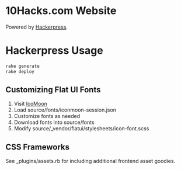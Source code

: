 10Hacks.com Website
===================

Powered by [Hackerpress](https://github.com/10hacks/10hacks.github.io).





Hackerpress Usage
=================

```bash
rake generate
rake deploy
```

## Customizing Flat UI Fonts

1. Visit [IcoMoon](http://icomoon.io/app)
2. Load source/fonts/iconmoon-session.json
3. Customize fonts as needed
4. Download fonts into source/fonts
5. Modify source/_vendor/flatui/stylesheets/icon-font.scss


## CSS Frameworks

See _plugins/assets.rb for including additional frontend asset goodies.
